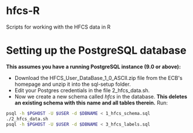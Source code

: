 hfcs-R
======

Scripts for working with the HFCS data in R

# Setting up the PostgreSQL database

**This assumes you have a running PostgreSQL instance (9.0 or above):**

* Download the HFCS_User_DataBase_1_0_ASCII.zip file from the ECB's homepage and unzip it into the sql-setup folder.
* Edit your Postgres credentials in the file 2_hfcs_data.sh.
* Now we create a new schema called *hfcs* in the database. **This deletes an existing schema with this name and all tables therein.** 
Run:

```bash
psql -h $PGHOST -U $USER -d $DBNAME < 1_hfcs_schema.sql
./2_hfcs_data.sh
psql -h $PGHOST -U $USER -d $DBNAME < 3_hfcs_labels.sql
```

